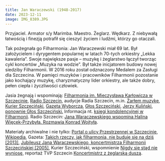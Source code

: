 ```yaml
---
title: Jan Waraczewski (1948-2017)
date: 2023-12-11
image: IMG_8389.JPG
---
```


Przyjaciel. Armator s/y Marimba. Maestro. Żeglarz. Wędkarz. Z niebywałą
łatwością i finezją potrafił się cieszyć życiem i ludźmi, którzy go otaczali.  

Tak pożegnała go Filharmonia: Jan Waraczewski miał 69 lat. Był założycielem
i dyrygentem popularnej w latach 70-tych orkiestry „Lekka kawaleria”. Swoje
największe pasje – muzykę i żeglarstwo łączył tworząc cykl koncertów „Muzyka na
wodzie”. Był także inicjatorem budowy nowej siedziby Filharmonii. W 2016 roku
został odznaczony Medalem za Zasługi dla Szczecina. W pamięci muzyków
i pracowników Filharmonii pozostanie jako kochający muzykę, charyzmatyczny lider
orkiestry, ale także dobry, pełen ciepła i życzliwości człowiek.  

Jasia żegnają i wspominają: [Filharmonia im. Mieczysława Karłowicza w Szczecinie](http://filharmonia.szczecin.pl/aktualnosci/457-Zmarl_Jan_Waraczewski), [Radio Szczecin](http://radioszczecin.pl/1,349212,nie-zyje-szczecinski-muzyk-jan-waraczewski&s=1&si=1&sp=1?), audycje Radia Szczecin, m.in. [Żarłem muzykę](http://radioszczecin.pl/276,4745,jan-waraczewski-reportaz-wspomnienie), [Kurier Szczeciński](http://www.24kurier.pl/aktualnosci/kultura/zmarl-jan-waraczewski/), [Gazeta Wyborcza](http://szczecin.wyborcza.pl/szczecin/7,137466,21334267,zmarl-jan-waraczewski-koncertmistrz-szczecinskiej-filharmonii.html), [Głos Szczeciński](http://www.gs24.pl/wiadomosci/szczecin/a/zmarl-jan-waraczewski-znany-szczecinski-muzyk,11761086/), [Jerzy Kuliński](http://www.kulinski.navsim.pl/art.php?id=3118&page=0), [ponownie Głos Szczeciński.](http://www.gs24.pl/wiadomosci/szczecin/a/w-sobote-szczecin-pozegna-znakomitego-szczecinskiego-skrzypka-jana-waraczewskiego,11770270/) Informacja nt. [księgi kondolencyjnej w Filharmonii](http://filharmonia.szczecin.pl/aktualnosci/459-Ksiega_kondolencyjna_po_smierci_Jana_Waraczewskiego). Radio Szczecin: [Jana Waraczewskiego wspomina Halina Więcek-Przybyła. Rozmawia Konrad Wojtyła](http://radioszczecin.pl/172,3646,odszedl-jan-waraczewski-ikona-muzyczna-szczecina).  

Materiały archiwalne i nie tylko: [Portal o ulicy Przestrzennej w Szczecinie](http://ulicaprzestrzenna.szczecin.pl/ciekawi-ludzie/opowiada-jan-waraczewski-2/), [Wikipedia](https://pl.wikipedia.org/wiki/Jan_Waraczewski), Gazeta: [Takich rzeczy, jak filharmonia, nie buduje się na dziś \[2013\]](http://szczecin.wyborcza.pl/szczecin/1,34959,14193706,Takich_rzeczy__jak_filharmonia__nie_buduje_sie_na.html), [Jubileusz Jana Waraczewskiego, koncertmistrza Filharmonii Szczecińskiej \[2005\]](http://szczecin.wyborcza.pl/szczecin/1,34959,3019460.html), Kurier Szczeciński, wspomnienie [Nigdy się stąd nie wyniosę](https://jkazs.szn.pl/stara-strona/sites/default/files/Nigdy%20się%20stąd%20nie%20wyniosę%20-%20Jan%20Waraczewski%20-%20Kurier%20Szczeciński.pdf), reportaż TVP Szczecin [Koncertmistrz z żeglarską duszą](http://szczecin.tvp.pl/29418108/reportaz-w-tvp3-szczecin-koncertmistrz-z-zeglarska-dusza).
